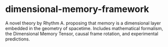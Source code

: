 # dimensional-memory-framework
A novel theory by Rhythm A. proposing that memory is a dimensional layer embedded in the geometry of spacetime. Includes mathematical formalism, the Dimensional Memory Tensor, causal frame rotation, and experimental predictions.
